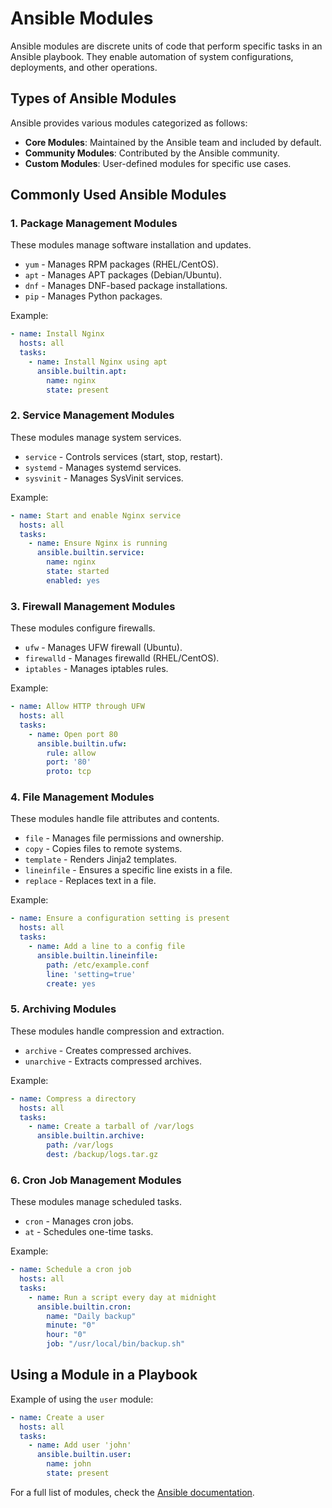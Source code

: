 # Ansible Modules

Ansible modules are discrete units of code that perform specific tasks in an Ansible playbook. They enable automation of system configurations, deployments, and other operations.

## Types of Ansible Modules

Ansible provides various modules categorized as follows:

- **Core Modules**: Maintained by the Ansible team and included by default.
- **Community Modules**: Contributed by the Ansible community.
- **Custom Modules**: User-defined modules for specific use cases.

## Commonly Used Ansible Modules

### 1. Package Management Modules
These modules manage software installation and updates.

- `yum` - Manages RPM packages (RHEL/CentOS).
- `apt` - Manages APT packages (Debian/Ubuntu).
- `dnf` - Manages DNF-based package installations.
- `pip` - Manages Python packages.

Example:
```yaml
- name: Install Nginx
  hosts: all
  tasks:
    - name: Install Nginx using apt
      ansible.builtin.apt:
        name: nginx
        state: present
```

### 2. Service Management Modules
These modules manage system services.

- `service` - Controls services (start, stop, restart).
- `systemd` - Manages systemd services.
- `sysvinit` - Manages SysVinit services.

Example:
```yaml
- name: Start and enable Nginx service
  hosts: all
  tasks:
    - name: Ensure Nginx is running
      ansible.builtin.service:
        name: nginx
        state: started
        enabled: yes
```

### 3. Firewall Management Modules
These modules configure firewalls.

- `ufw` - Manages UFW firewall (Ubuntu).
- `firewalld` - Manages firewalld (RHEL/CentOS).
- `iptables` - Manages iptables rules.

Example:
```yaml
- name: Allow HTTP through UFW
  hosts: all
  tasks:
    - name: Open port 80
      ansible.builtin.ufw:
        rule: allow
        port: '80'
        proto: tcp
```

### 4. File Management Modules
These modules handle file attributes and contents.

- `file` - Manages file permissions and ownership.
- `copy` - Copies files to remote systems.
- `template` - Renders Jinja2 templates.
- `lineinfile` - Ensures a specific line exists in a file.
- `replace` - Replaces text in a file.

Example:
```yaml
- name: Ensure a configuration setting is present
  hosts: all
  tasks:
    - name: Add a line to a config file
      ansible.builtin.lineinfile:
        path: /etc/example.conf
        line: 'setting=true'
        create: yes
```

### 5. Archiving Modules
These modules handle compression and extraction.

- `archive` - Creates compressed archives.
- `unarchive` - Extracts compressed archives.

Example:
```yaml
- name: Compress a directory
  hosts: all
  tasks:
    - name: Create a tarball of /var/logs
      ansible.builtin.archive:
        path: /var/logs
        dest: /backup/logs.tar.gz
```

### 6. Cron Job Management Modules
These modules manage scheduled tasks.

- `cron` - Manages cron jobs.
- `at` - Schedules one-time tasks.

Example:
```yaml
- name: Schedule a cron job
  hosts: all
  tasks:
    - name: Run a script every day at midnight
      ansible.builtin.cron:
        name: "Daily backup"
        minute: "0"
        hour: "0"
        job: "/usr/local/bin/backup.sh"
```

## Using a Module in a Playbook

Example of using the `user` module:

```yaml
- name: Create a user
  hosts: all
  tasks:
    - name: Add user 'john'
      ansible.builtin.user:
        name: john
        state: present
```

For a full list of modules, check the [Ansible documentation](https://docs.ansible.com/ansible/latest/modules/list_of_modules.html).

